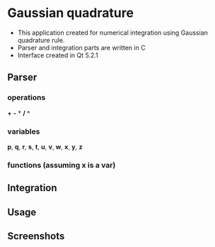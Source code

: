 # Gaussian quadrature

* This application created for numerical integration using Gaussian quadrature rule.
* Parser and integration parts are written in C
* Interface created in Qt 5.2.1

## Parser

### operations

**+**  **-**  *  **/**  **^**

### variables

**p**, **q**, **r**, **s**, **t**, **u**, **v**, **w**, **x**, **y**, **z**

### functions (assuming x is a var)

## Integration

## Usage

## Screenshots
